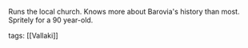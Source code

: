 Runs the local church. Knows more about Barovia's history than most. Spritely for a 90 year-old.

tags: [[Vallaki]]